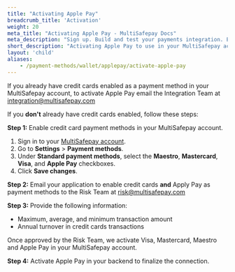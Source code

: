 ```yaml
---
title: "Activating Apple Pay"
breadcrumb_title: 'Activation'
weight: 20
meta_title: "Activating Apple Pay - MultiSafepay Docs"
meta_description: "Sign up. Build and test your payments integration. Explore our products and services. Use our API Reference, SDKs, and wrappers. Get support."
short_description: "Activating Apple Pay to use in your MultiSafepay account"
layout: 'child'
aliases: 
    - /payment-methods/wallet/applepay/activate-apple-pay
---
```


If you already have credit cards enabled as a payment method in your MultiSafepay account, to activate Apple Pay email the Integration Team at <integration@multisafepay.com>

If you **don't** already have credit cards enabled, follow these steps:

**Step 1:** Enable credit card payment methods in your MultiSafepay account. 

1. Sign in to your [MultiSafepay account](https://merchant.multisafepay.com/). 
2. Go to **Settings** > **Payment methods**.
3. Under **Standard payment methods**, select the **Maestro**, **Mastercard**, **Visa**, and **Apple Pay** checkboxes.
4. Click **Save changes**.

**Step 2:** Email your application to enable credit cards **and** Apply Pay as payment methods to the Risk Team at <risk@multisafepay.com> 

**Step 3:** Provide the following information:

- Maximum, average, and minimum transaction amount
- Annual turnover in credit cards transactions

Once approved by the Risk Team, we activate Visa, Mastercard, Maestro and Apple Pay in your MultiSafepay account.

**Step 4:** Activate Apple Pay in your backend to finalize the connection.